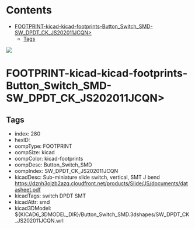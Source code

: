 



Contents
========

* [FOOTPRINT-kicad-kicad-footprints-Button_Switch_SMD-SW_DPDT_CK_JS202011JCQN>](#footprint-kicad-kicad-footprints-button_switch_smd-sw_dpdt_ck_js202011jcqn)
	* [Tags](#tags)
  
![][im]
# FOOTPRINT-kicad-kicad-footprints-Button_Switch_SMD-SW_DPDT_CK_JS202011JCQN>

## Tags

- index: 280
- hexID: 
- oompType: FOOTPRINT
- oompSize: kicad
- oompColor: kicad-footprints
- oompDesc: Button_Switch_SMD
- oompIndex: SW_DPDT_CK_JS202011JCQN
- kicadDesc: Sub-miniature slide switch, vertical, SMT J bend https://dznh3ojzb2azq.cloudfront.net/products/Slide/JS/documents/datasheet.pdf
- kicadTags: switch DPDT SMT
- kicadAttr: smd
- kicad3DModel: ${KICAD6_3DMODEL_DIR}/Button_Switch_SMD.3dshapes/SW_DPDT_CK_JS202011JCQN.wrl



[im]: image.png
